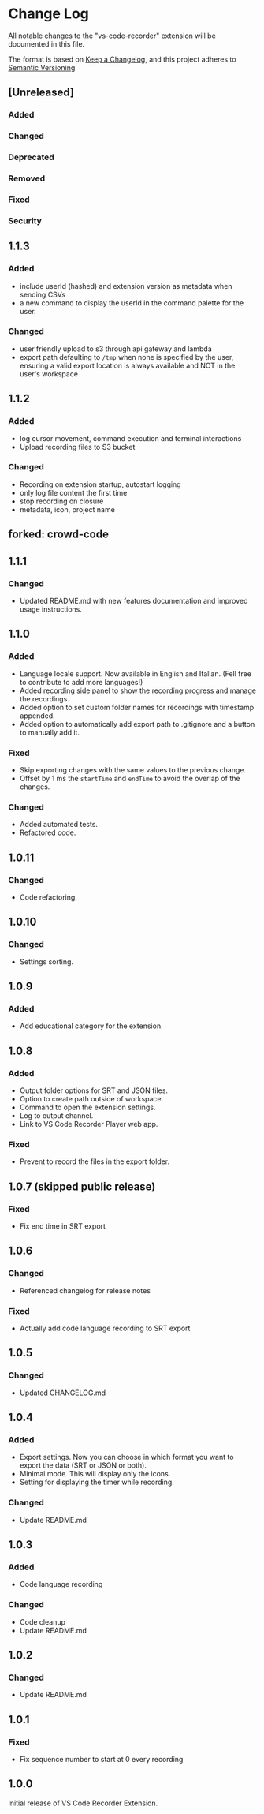 # Change Log

All notable changes to the "vs-code-recorder" extension will be documented in this file.

The format is based on [Keep a Changelog](https://keepachangelog.com/en/1.1.0/),
and this project adheres to [Semantic Versioning](https://semver.org/spec/v2.0.0.html)

## [Unreleased]

### Added

### Changed

### Deprecated

### Removed

### Fixed

### Security

## 1.1.3

### Added

- include userId (hashed) and extension version as metadata when sending CSVs
- a new command to display the userId in the command palette for the user.

### Changed

- user friendly upload to s3 through api gateway and lambda
- export path defaulting to `/tmp` when none is specified by the user, ensuring a valid export location is always available and NOT in the user's workspace

## 1.1.2

### Added

- log cursor movement, command execution and terminal interactions
- Upload recording files to S3 bucket

### Changed

- Recording on extension startup, autostart logging
- only log file content the first time
- stop recording on closure
- metadata, icon, project name


forked: crowd-code
--- 

## 1.1.1

### Changed

- Updated README.md with new features documentation and improved usage instructions.

## 1.1.0

### Added

- Language locale support. Now available in English and Italian. (Fell free to contribute to add more languages!)
- Added recording side panel to show the recording progress and manage the recordings.
- Added option to set custom folder names for recordings with timestamp appended.
- Added option to automatically add export path to .gitignore and a button to manually add it.

### Fixed

- Skip exporting changes with the same values to the previous change.
- Offset by 1 ms the `startTime` and `endTime` to avoid the overlap of the changes.

### Changed

- Added automated tests.
- Refactored code.

## 1.0.11

### Changed

- Code refactoring.

## 1.0.10

### Changed

- Settings sorting.

## 1.0.9

### Added

- Add educational category for the extension.

## 1.0.8

### Added

- Output folder options for SRT and JSON files.
- Option to create path outside of workspace.
- Command to open the extension settings.
- Log to output channel.
- Link to VS Code Recorder Player web app.

### Fixed

- Prevent to record the files in the export folder.

## 1.0.7 (skipped public release)

### Fixed

- Fix end time in SRT export

## 1.0.6

### Changed

- Referenced changelog for release notes

### Fixed

- Actually add code language recording to SRT export

## 1.0.5

### Changed

- Updated CHANGELOG.md

## 1.0.4

### Added

- Export settings. Now you can choose in which format you want to export the data (SRT or JSON or both).
- Minimal mode. This will display only the icons.
- Setting for displaying the timer while recording.

### Changed

- Update README.md

## 1.0.3

### Added

- Code language recording

### Changed

- Code cleanup
- Update README.md

## 1.0.2

### Changed

- Update README.md

## 1.0.1

### Fixed

- Fix sequence number to start at 0 every recording

## 1.0.0

Initial release of VS Code Recorder Extension.
